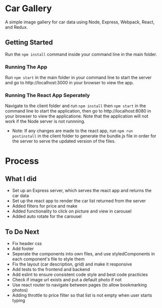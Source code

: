 # Car Gallery
A simple image gallery for car data using Node, Express, Webpack, React, and Redux. 

## Getting Started
Run the `npm install` command inside your command line in the main folder.

### Running The App
Run `npm start` in the main folder in your command line to start the server and go to http://localhost:3000 in your browser to view the app.

### Running The React App Seperately
Navigate to the client folder and run `npm install` then `npm start` in the command line to start the application, then go to http://localhost:8080 in your browser to view the applicatione. Note that the application will not work if the Node server is not runnning. 

* Note: If any changes are made to the react app, run `npm run postinstall` in the client folder to generate the bundle.js file in order for the server to serve the updated version of the files.


# Process

## What I did
- Set up an Express server, which serves the react app and returns the car data
- Set up the react app to render the car list returned from the server
- Added filters for price and make
- Added functionality to click on picture and view in carousel
- Added auto rotate for the carousel

## To Do Next
- Fix header css
- Add footer
- Seperate the components into own files, and use styledComponents in each component's file to style them
- Fix the layout (car description, grid) and make it responsive
- Add tests to the frontend and backend
- Add eslint to ensure consistent code style and best code practicies
- Check if image url exists and put a default photo if not
- Use react router to navigate between pages (to allow bookmarking photos)
- Adding throttle to price filter so that list is not empty when user starts typing
